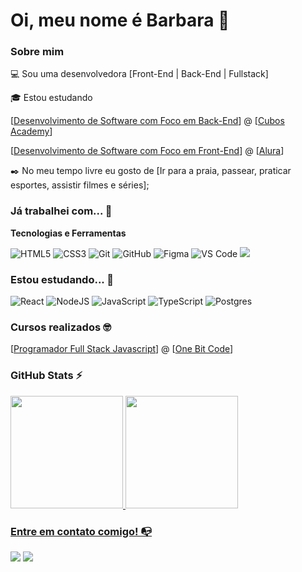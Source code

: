 # Oi, meu nome é Barbara 👋

### Sobre mim

💻 Sou uma desenvolvedora [Front-End | Back-End | Fullstack]

🎓 Estou estudando 

[[Desenvolvimento de Software com Foco em Back-End](https://cubos.academy/cursos/desenvolvimento-de-software-v2)] @ [[Cubos Academy](https://cubos.academy/)]

[[Desenvolvimento de Software com Foco em Front-End](https://www.oracle.com/br/education/oracle-next-education/)] @ [[Alura](https://www.alura.com.br/)]

✒️ No meu tempo livre eu gosto de [Ir para a praia, passear, praticar esportes, assistir filmes e séries];

### Já trabalhei com... 🔧

**Tecnologias e Ferramentas**

<!-- (Aqui você pode adicionar tecnologias que aprendeu no curso, já listamos algumas delas, e outras que já domina)) -->

![HTML5](https://img.shields.io/badge/html5-%23E34F26.svg?style=for-the-badge&logo=html5&logoColor=white)
![CSS3](https://img.shields.io/badge/css3-%231572B6.svg?style=for-the-badge&logo=css3&logoColor=white)
![Git](https://img.shields.io/badge/git-%23F05033.svg?style=for-the-badge&logo=git&logoColor=white)
![GitHub](https://img.shields.io/badge/github-%23121011.svg?style=for-the-badge&logo=github&logoColor=white)
![Figma](https://img.shields.io/badge/figma-%23F24E1E.svg?style=for-the-badge&logo=figma&logoColor=white)
![VS Code](https://img.shields.io/badge/VS%20Code-0078d7.svg?style=for-the-badge&logo=visual-studio-code&logoColor=white)
<img src="https://img.shields.io/badge/Angular-DD0031?style=for-the-badge&logo=angular&logoColor=white">


<!-- (Já colocar tecnologias do On Demand que aprende no curso)) -->

### Estou estudando... 🧩
<!-- (Aqui você pode adicionar tecnologias que está estudando, inclusive para aumentar essa lista você listamos algumas das tecnologias ensinadas na nossa [Assinatura On Demand](https://cubos.academy/cubosondemand)) -->

![React](https://img.shields.io/badge/react-%2320232a.svg?style=for-the-badge&logo=react&logoColor=%2361DAFB)
![NodeJS](https://img.shields.io/badge/node.js-6DA55F?style=for-the-badge&logo=node.js&logoColor=white)
![JavaScript](https://img.shields.io/badge/javascript-%23323330.svg?style=for-the-badge&logo=javascript&logoColor=%23F7DF1E)
![TypeScript](https://img.shields.io/badge/typescript-%23007ACC.svg?style=for-the-badge&logo=typescript&logoColor=white)
![Postgres](https://img.shields.io/badge/postgres-%23316192.svg?style=for-the-badge&logo=postgresql&logoColor=white)

<!-- (Você pode adicionar novas tecnologias insira ![Nome da Tecnologia](https://img.shields.io/badge/-[Nome da tecnologia]-[Cor do fundo]?style=flat-square&logo=[Nome da tecnologia])) -->

### Cursos realizados 🤓

<!-- (Aqui você pode adicionar cursos que você já fez) -->
[[Programador Full Stack Javascript](https://pro.onebitcode.com/)] @ [[One Bit Code](https://onebitcode.com/lp/courses.html)]


### GitHub Stats ⚡
<div>
<a href="https://github.com/balicoelho">
<img height="180em" src="https://github-readme-stats.vercel.app/api/top-langs/?username=balicoelho&layout=compact&langs_count=7&theme=dracula"/>
<img height="180em" src="https://github-readme-stats.vercel.app/api?username=balicoelho&show_icons=true&theme=dracula&include_all_commits=true&count_private=true"/>
</div>

### Entre em contato comigo! 📭
<div>
<a href="https://instagram.com/balicoelho" target="_blank"><img src="https://img.shields.io/badge/-Instagram-%23E4405F?style=for-the-badge&logo=instagram&logoColor=white" target="_blank"></a>
<a href="https://www.linkedin.com/in/balicoelho" target="_blank"><img src="https://img.shields.io/badge/-LinkedIn-%230077B5?style=for-the-badge&logo=linkedin&logoColor=white" target="_blank"></a>   
</div>


<!--
**academy-readme-template** is a ✨ _special_ ✨ repository because its `README.md` (this file) appears on your GitHub profile.
-->
